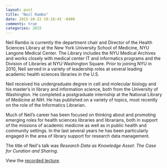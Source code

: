 ```yaml
---
layout: post
title: "Neil Rambo"
date: 2015-10-22 19:10:43 -0400
comments: true
categories: 2015
---
```

Neil Rambo is currently the department chair and Director of the Health Sciences Library at the New York University School of Medicine, NYU Langone Medical Center. The Library includes the NYU Medical Archives and works closely with medical center IT and informatics programs and the Division of Libraries at NYU Washington Square. Prior to joining NYU in 2010, Neil served in a variety of leadership roles at several leading academic health sciences libraries in the U.S.

Neil received his undergraduate degree in cell and molecular biology and his master’s in library and information science, both from the University of Washington. He completed a postgraduate internship at the National Library of Medicine at NIH. He has published on a variety of topics, most recently on the role of the Informatics Librarian.

Much of Neil’s career has been focused on thinking about and promoting emerging roles for health sciences libraries and librarians, both in support of the missions of academic medicine as well as in public health and community settings. In the last several years he has been particularly engaged in the area of library support for research data management.

The title of Neil's talk was *Research Data as Knowledge Asset: The Case for Curation and Sharing*.

View the [recorded lecture](http://library.stonybrook.edu/scholarly-communication/oa-prelec-2015/speakers/presentations/).